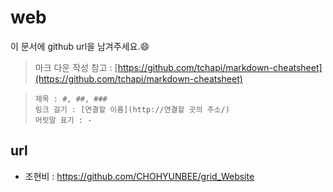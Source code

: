 
# web

이 문서에 github url을 남겨주세요.:smile:

> 마크 다운 작성 참고 : [https://github.com/tchapi/markdown-cheatsheet](https://github.com/tchapi/markdown-cheatsheet)   

> `제목 : #, ##, ###`   
> `링크 걸기 : [연결할 이름](http://연결할 곳의 주소/)`  
> `머릿말 표기 : - `



## url
- 조현비 : https://github.com/CHOHYUNBEE/grid_Website

